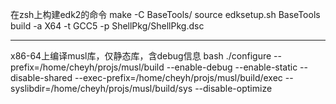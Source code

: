 在zsh上构建edk2的命令
make -C BaseTools/
source edksetup.sh BaseTools
build -a X64 -t GCC5 -p ShellPkg/ShellPkg.dsc

---

x86-64上编译musl库，仅静态库，含debug信息
bash ./configure --prefix=/home/cheyh/projs/musl/build --enable-debug --enable-static --disable-shared --exec-prefix=/home/cheyh/projs/musl/build/exec --syslibdir=/home/cheyh/projs/musl/build/sys --disable-optimize
